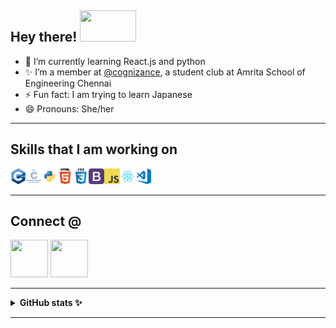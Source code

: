 ## Hey there! [<img height="50" width="90" src="https://github.com/aparna8902/aparna8902/blob/master/doggyhey.gif" />](https://github.com/aparna8902)

-  🌱 I’m currently learning React.js and python
-  ✨ I’m a member at [@cognizance](https://github.com/cognizance-amrita), a student club at Amrita School of Engineering Chennai
-  ⚡ Fun fact: I am trying to learn Japanese
-  😄 Pronouns: She/her

----

## Skills that I am working on

<img align="left" alt="CPP" width="25px" src="https://raw.githubusercontent.com/github/explore/80688e429a7d4ef2fca1e82350fe8e3517d3494d/topics/cpp/cpp.png">
<img align="left" alt="C" width="25px" src="https://raw.githubusercontent.com/github/explore/80688e429a7d4ef2fca1e82350fe8e3517d3494d/topics/c/c.png">
<img align="left" alt="Python" width="25px" src="https://raw.githubusercontent.com/github/explore/80688e429a7d4ef2fca1e82350fe8e3517d3494d/topics/python/python.png">
<img align="left" alt="HTML5" width="25px" src="https://raw.githubusercontent.com/github/explore/80688e429a7d4ef2fca1e82350fe8e3517d3494d/topics/html/html.png">
<img align="left" alt="CSS3" width="25px" src="https://raw.githubusercontent.com/github/explore/80688e429a7d4ef2fca1e82350fe8e3517d3494d/topics/css/css.png">
<img align="left" alt="Bootstrap" width=25px" src="https://raw.githubusercontent.com/github/explore/80688e429a7d4ef2fca1e82350fe8e3517d3494d/topics/bootstrap/bootstrap.png">
<img align="left" alt="JavaScript" width="25px" src="https://raw.githubusercontent.com/github/explore/80688e429a7d4ef2fca1e82350fe8e3517d3494d/topics/javascript/javascript.png">
<img align="left" alt="React" width="25px" src="https://raw.githubusercontent.com/github/explore/80688e429a7d4ef2fca1e82350fe8e3517d3494d/topics/react/react.png">
<img  alt="VS-Code" width="25px" src="https://raw.githubusercontent.com/github/explore/80688e429a7d4ef2fca1e82350fe8e3517d3494d/topics/visual-studio-code/visual-studio-code.png">


----

## Connect @
[<img  height="60" width="60" src="https://github.com/aparna8902/aparna8902/blob/master/LinkedIn.gif" />](https://www.linkedin.com/in/aparna-jayathirth-4b45261b4/)
[<img  height="60" width="60" src="https://github.com/aparna8902/aparna8902/blob/master/Instagram.gif" />](https://www.instagram.com/aparna_jayathirth/)   
   
 ----
                                                                                                      
  <details>
         <summary> <b> GitHub stats ✨ </b>  </summary>  
          <p>&nbsp;<img align="center" src="https://github-readme-stats.vercel.app/api?username=aparna8902&show_icons=true&theme=highcontrast&" alt="stats" /></p>               </details>
          
 -----
                                                                                                      
                                                                                                   
                                                                                                                 
<!--
**aparna8902/aparna8902** is a ✨ _special_ ✨ repository because its `README.md` (this file) appears on your GitHub profile.

Here are some ideas to get you started:

- 🔭 I’m currently working on ...
- 🌱 I’m currently learning ...
- 👯 I’m looking to collaborate on ...
- 🤔 I’m looking for help with ...
- 💬 Ask me about ...
- 📫 How to reach me: ...
- 😄 Pronouns: ...
- ⚡ Fun fact: ...
-->
